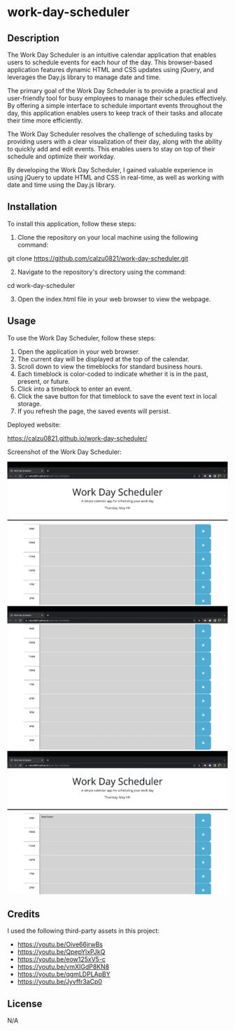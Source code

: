 # work-day-scheduler

## Description

The Work Day Scheduler is an intuitive calendar application that enables users to schedule events for each hour of the day. This browser-based application features dynamic HTML and CSS updates using jQuery, and leverages the Day.js library to manage date and time.

The primary goal of the Work Day Scheduler is to provide a practical and user-friendly tool for busy employees to manage their schedules effectively. By offering a simple interface to schedule important events throughout the day, this application enables users to keep track of their tasks and allocate their time more efficiently.

The Work Day Scheduler resolves the challenge of scheduling tasks by providing users with a clear visualization of their day, along with the ability to quickly add and edit events. This enables users to stay on top of their schedule and optimize their workday.

By developing the Work Day Scheduler, I gained valuable experience in using jQuery to update HTML and CSS in real-time, as well as working with date and time using the Day.js library.

## Installation

To install this application, follow these steps:

1. Clone the repository on your local machine using the following command:

git clone https://github.com/calzu0821/work-day-scheduler.git

2. Navigate to the repository's directory using the command:

 cd work-day-scheduler

3. Open the index.html file in your web browser to view the webpage.

## Usage

To use the Work Day Scheduler, follow these steps:

1. Open the application in your web browser.
2. The current day will be displayed at the top of the calendar.
3. Scroll down to view the timeblocks for standard business hours.
4. Each timeblock is color-coded to indicate whether it is in the past, present, or future.
5. Click into a timeblock to enter an event.
6. Click the save button for that timeblock to save the event text in local storage.
7. If you refresh the page, the saved events will persist.

Deployed website:

https://calzu0821.github.io/work-day-scheduler/

Screenshot of the Work Day Scheduler:

![alt text](./assets/images/scheduler-screenshot1.png) ![alt text](./assets/images/scheduler-screenshot2.png) ![alt text](./assets/images/scheduler-screenshot3.png) 

## Credits

I used the following third-party assets in this project:

- https://youtu.be/Oive66jrwBs
- https://youtu.be/QpepYlxPJkQ
- https://youtu.be/eow125xV5-c
- https://youtu.be/vmXIGdP8KN8
- https://youtu.be/qgmLDPLApBY
- https://youtu.be/Jyvffr3aCp0

## License

N/A